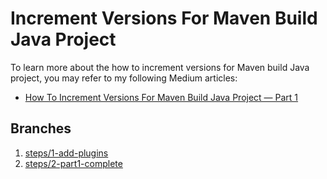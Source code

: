 # Increment Versions For Maven Build Java Project

To learn more about the how to increment versions for Maven build Java project, you may refer to my following Medium articles:
- [How To Increment Versions For Maven Build Java Project — Part 1](https://weikangchia.medium.com/how-to-increment-versions-for-the-maven-build-java-project-a7596cc501c2)

## Branches

1. [steps/1-add-plugins](https://github.com/weikangchia/increment-version-maven/tree/steps/1-add-plugins)
2. [steps/2-part1-complete](https://github.com/weikangchia/increment-version-maven/tree/steps/2-part1-complete)

